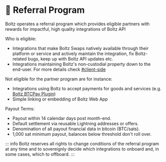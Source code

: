 # 🤝 Referral Program

Boltz operates a referral program which provides eligible partners with rewards
for impactful, high quality integrations of Boltz API

Who is eligible:

- Integrations that make Boltz Swaps natively available through their platform
  or service and actively maintain the integration, fix Boltz-related bugs, keep
  up with Boltz API updates etc.
- Integrations maintaining Boltz's non-custodial property down to the end-user.
  For more details check
  [#client-side](common-mistakes.md#client-side 'mention')

Not eligible for the partner program are for instance:

- Integrations using Boltz to accept payments for goods and services (e.g.
  [Boltz BTCPay Plugin](https://github.com/BoltzExchange/boltz-btcpay-plugin/))
- Simple linking or embedding of Boltz Web App

Payout Terms:

- Payout within 14 calendar days post month-end.
- Default settlement via reusable Lightning addresses or offers.
- Denomination of all payout financial data in bitcoin (BTC/sats).
- 1,000 sat minimum payout, balances below threshold don't roll over.

::: info Boltz reserves all rights to change conditions of the referral program
at any time and to sovereignly decide which integrations to onboard and, in some
cases, which to offboard. :::
